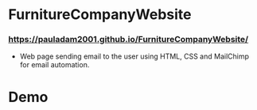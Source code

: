 # FurnitureCompanyWebsite
### https://pauladam2001.github.io/FurnitureCompanyWebsite/

- Web page sending email to the user using HTML, CSS and MailChimp for email automation.
# Demo

